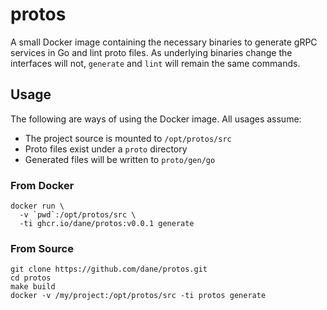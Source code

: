 # protos

A small Docker image containing the necessary binaries to generate gRPC services
in Go and lint proto files. As underlying binaries change the interfaces will
not, `generate` and `lint` will remain the same commands.

## Usage

The following are ways of using the Docker image. All usages assume:
- The project source is mounted to `/opt/protos/src`
- Proto files exist under a `proto` directory
- Generated files will be written to `proto/gen/go`

### From Docker

```
docker run \
  -v `pwd`:/opt/protos/src \
  -ti ghcr.io/dane/protos:v0.0.1 generate
```

### From Source

```
git clone https://github.com/dane/protos.git
cd protos
make build
docker -v /my/project:/opt/protos/src -ti protos generate
```
